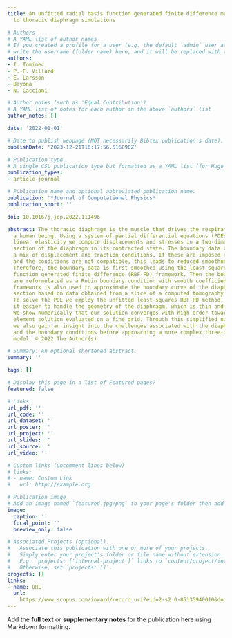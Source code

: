 ```yaml
---
title: An unfitted radial basis function generated finite difference method applied
  to thoracic diaphragm simulations

# Authors
# A YAML list of author names
# If you created a profile for a user (e.g. the default `admin` user at `content/authors/admin/`), 
# write the username (folder name) here, and it will be replaced with their full name and linked to their profile.
authors:
- I. Tominec
- P.-F. Villard
- E. Larsson
- Bayona
- N. Cacciani

# Author notes (such as 'Equal Contribution')
# A YAML list of notes for each author in the above `authors` list
author_notes: []

date: '2022-01-01'

# Date to publish webpage (NOT necessarily Bibtex publication's date).
publishDate: '2023-12-21T16:17:56.516890Z'

# Publication type.
# A single CSL publication type but formatted as a YAML list (for Hugo requirements).
publication_types:
- article-journal

# Publication name and optional abbreviated publication name.
publication: '*Journal of Computational Physics*'
publication_short: ''

doi: 10.1016/j.jcp.2022.111496

abstract: The thoracic diaphragm is the muscle that drives the respiratory cycle of
  a human being. Using a system of partial differential equations (PDEs) that models
  linear elasticity we compute displacements and stresses in a two-dimensional cross
  section of the diaphragm in its contracted state. The boundary data consists of
  a mix of displacement and traction conditions. If these are imposed as they are,
  and the conditions are not compatible, this leads to reduced smoothness of the solution.
  Therefore, the boundary data is first smoothed using the least-squares radial basis
  function generated finite difference (RBF-FD) framework. Then the boundary conditions
  are reformulated as a Robin boundary condition with smooth coefficients. The same
  framework is also used to approximate the boundary curve of the diaphragm cross
  section based on data obtained from a slice of a computed tomography (CT) scan.
  To solve the PDE we employ the unfitted least-squares RBF-FD method. This makes
  it easier to handle the geometry of the diaphragm, which is thin and non-convex.
  We show numerically that our solution converges with high-order towards a finite
  element solution evaluated on a fine grid. Through this simplified numerical model
  we also gain an insight into the challenges associated with the diaphragm geometry
  and the boundary conditions before approaching a more complex three-dimensional
  model. © 2022 The Author(s)

# Summary. An optional shortened abstract.
summary: ''

tags: []

# Display this page in a list of Featured pages?
featured: false

# Links
url_pdf: ''
url_code: ''
url_dataset: ''
url_poster: ''
url_project: ''
url_slides: ''
url_source: ''
url_video: ''

# Custom links (uncomment lines below)
# links:
# - name: Custom Link
#   url: http://example.org

# Publication image
# Add an image named `featured.jpg/png` to your page's folder then add a caption below.
image:
  caption: ''
  focal_point: ''
  preview_only: false

# Associated Projects (optional).
#   Associate this publication with one or more of your projects.
#   Simply enter your project's folder or file name without extension.
#   E.g. `projects: ['internal-project']` links to `content/project/internal-project/index.md`.
#   Otherwise, set `projects: []`.
projects: []
links:
- name: URL
  url: 
    https://www.scopus.com/inward/record.uri?eid=2-s2.0-85135940010&doi=10.1016%2fj.jcp.2022.111496&partnerID=40&md5=6205f7e072282a3e97ad539db3339779
---
```


Add the **full text** or **supplementary notes** for the publication here using Markdown formatting.
